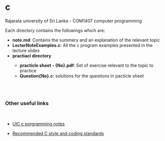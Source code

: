 # c 
Rajarata university of Sri Lanka - COM1407 computer programming  
  
  
Each directory contains the followings which are:  
<ul>
<li><b>note.md</b>: Contains the summery and an explanation of the relevant topic</li>
<li><b>LecterNoteExamples.c</b>: All the c program examples presented in the lecture slides</li>
<li><b>practiacl directory</b></li>
<ul>
<li><b>practicle sheet - {No}.pdf</b>: Set of exercise relevant to the topic to practice </li>
<li><b>Question{No}.c</b>: solutions for the questions in pacticle sheet </li>
</ul>
</ul>
<br> 

# 

### Other useful links 
<br>

*  [UIC c porgramming notes](https://www2.cs.uic.edu/~jbell/CourseNotes/C_Programming)

*  [Recommended C style and coding standards](https://www.doc.ic.ac.uk/lab/cplus/cstyle.html) 
